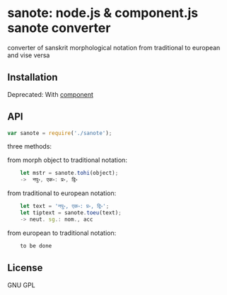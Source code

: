 # sanote: node.js & component.js sanote converter

converter of sanskrit morphological notation from traditional to european and vise versa


## Installation

Deprecated:
With [component](http://github.com/component/component)


## API

````javascript
var sanote = require('./sanote');
````

three methods:

from morph object to traditional notation:

````javascript
    let mstr = sanote.tohi(object);
    ->  नपु॰, एक॰: प्र॰, द्वि॰
````

from traditional to european notation:

````javascript
    let text = 'नपु॰, एक॰: प्र॰, द्वि॰';
    let tiptext = sanote.toeu(text);
    -> neut. sg.: nom., acc
````

from european to traditional notation:

````javascript
    to be done
````



## License

  GNU GPL
